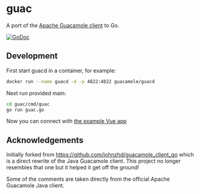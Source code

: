 # guac

A port of the [Apache Guacamole client](https://github.com/apache/guacamole-client) to Go.

[![GoDoc](https://godoc.org/github.com/wwt/guac?status.svg)](http://godoc.org/github.com/wwt/guac)

## Development

First start guacd in a container, for example:

```sh
docker run --name guacd -d -p 4822:4822 guacamole/guacd
```

Next run provided main:

```sh
cd guac/cmd/guac
go run guac.go
```

Now you can connect with [the example Vue app](https://github.com/wwt/guac-vue)

## Acknowledgements

Initially forked from https://github.com/johnzhd/guacamole_client_go which is a direct rewrite of the Java Guacamole
client. This project no longer resembles that one but it helped it get off the ground!

Some of the comments are taken directly from the official Apache Guacamole Java client.

